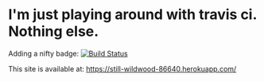 # I'm just playing around with travis ci. Nothing else.

Adding a nifty badge: [![Build Status](https://travis-ci.org/pieceOpiland/travis-ci-playground.svg?branch=master)](https://travis-ci.org/pieceOpiland/travis-ci-playground)

This site is available at: https://still-wildwood-86640.herokuapp.com/
